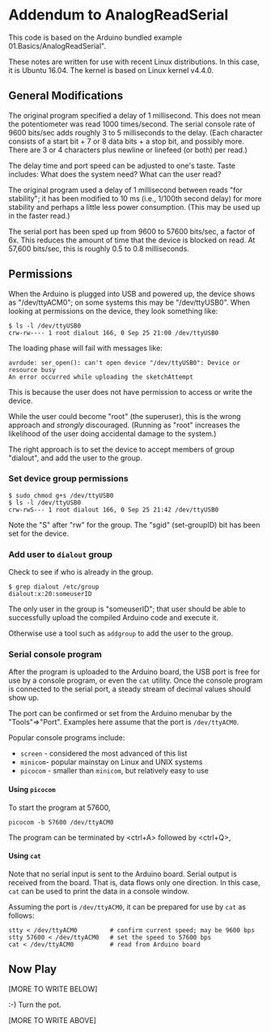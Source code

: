 # Addendum to AnalogReadSerial

This code is based on the Arduino bundled example
01.Basics/AnalogReadSerial".

These notes are written for use with recent Linux distributions.  In this
case, it is Ubuntu 16.04.  The kernel is based on Linux kernel v4.4.0.

## General Modifications

The original program specified a delay of 1 millisecond.  This does not
mean the potentiometer was read 1000 times/second.  The serial console
rate of 9600 bits/sec adds roughly 3 to 5 milliseconds to the delay.
(Each character consists of a start bit + 7 or 8 data bits + a stop bit,
and possibly more. There are 3 or 4 characters plus newline or linefeed
(or both) per read.)

The delay time and port speed can be adjusted to one's taste.
Taste includes: What does the system need? What can the user read?

The original program used a delay of 1 millisecond between reads "for
stability"; it has been modified to 10 ms (i.e., 1/100th second delay)
for more stability and perhaps a little less power consumption. (This
may be used up in the faster read.)

The serial port has been sped up from 9600 to 57600 bits/sec, a factor
of 6x.  This reduces the amount of time that the device is blocked
on read.  At 57,600 bits/sec, this is roughly 0.5 to 0.8 milliseconds.

## Permissions

When the Arduino is plugged into USB and powered up, the device shows as
"/dev/ttyACM0"; on some systems this may be "/dev/ttyUSB0".  When looking
at permissions on the device, they look something like:

    $ ls -l /dev/ttyUSB0
    crw-rw---- 1 root dialout 166, 0 Sep 25 21:00 /dev/ttyUSB0

The loading phase will fail with messages like:

    avrdude: ser_open(): can't open device "/dev/ttyUSB0": Device or resource busy
    An error occurred while uploading the sketchAttempt

This is because the user does not have permission to access or write
the device.

While the user could become "root" (the superuser), this is the wrong
approach and *strongly* discouraged.  (Running as "root" increases the
likelihood of the user doing accidental damage to the system.)

The right approach is to set the device to accept members of group
"dialout", and add the user to the group.

### Set device group permissions

    $ sudo chmod g+s /dev/ttyUSB0
    $ ls -l /dev/ttyUSB0
    crw-rwS--- 1 root dialout 166, 0 Sep 25 21:42 /dev/ttyUSB0

Note the "S" after "rw" for the group.  The "sgid" (set-groupID) bit has
been set for the device.

### Add user to `dialout` group

Check to see if who is already in the group.

    $ grep dialout /etc/group
    dialout:x:20:someuserID

The only user in the group is "someuserID"; that user should be able to
successfully upload the compiled Arduino code and execute it.

Otherwise use a tool such as `addgroup` to add the user to the group.

### Serial console program

After the program is uploaded to the Arduino board,
the USB port is free for use by a console program, or even the `cat` utility.
Once the console program is connected to the serial port, a steady stream of decimal values should show up.

The port can be confirmed or set from the Arduino menubar by the "Tools"=>"Port".
Examples here assume that the port is `/dev/ttyACM0`.

Popular console programs include:

  * `screen` - considered the most advanced of this list
  * `minicom`- popular mainstay on Linux and UNIX systems
  * `picocom` - smaller than `minicom`, but relatively easy to use

#### Using `picocom`

To start the program at 57600,

    picocom -b 57600 /dev/ttyACM0
    
The program can be terminated by <ctrl+A> followed by <ctrl+Q>,

#### Using `cat`

Note that no serial input is sent to the Arduino board.
Serial output is received from the board.
That is, data flows only one direction.
In this case, `cat` can be used to print the data in a console window.

Assuming the port is `/dev/ttyACM0`, it can be prepared for use by `cat` as follows:

    stty < /dev/ttyACM0         # confirm current speed; may be 9600 bps
    stty 57600 < /dev/ttyACM0   # set the speed to 57600 bps
    cat < /dev/ttyACM0          # read from Arduino board

## Now Play

[MORE TO WRITE BELOW]

:-)
Turn the pot.

[MORE TO WRITE ABOVE]
